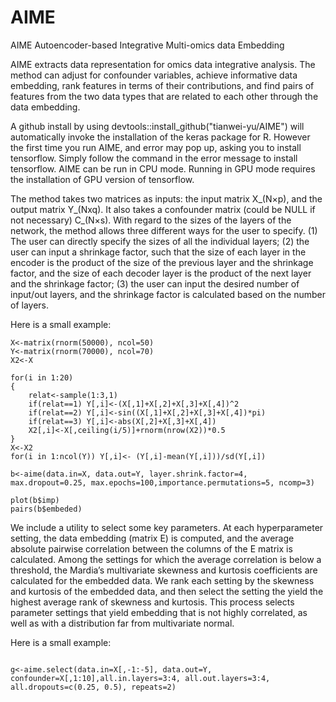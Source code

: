 # AIME
AIME Autoencoder-based Integrative Multi-omics data Embedding

AIME extracts data representation for omics data integrative analysis. The method can adjust for confounder variables, achieve informative data embedding, rank features in terms of their contributions, and find pairs of features from the two data types that are related to each other through the data embedding. 

A github install by using devtools::install_github("tianwei-yu/AIME") will automatically invoke the installation of the keras package for R. However the first time you run AIME, and error may pop up, asking you to install tensorflow. Simply follow the command in the error message to install tensorflow. AIME can be run in CPU mode. Running in GPU mode requires the installation of GPU version of tensorflow. 

The method takes two matrices as inputs: the input matrix X_(N×p), and the output matrix Y_(Nxq). It also takes a confounder matrix (could be NULL if not necessary)  C_(N×s).
With regard to the sizes of the layers of the network, the method allows three different ways for the user to specify. (1) The user can directly specify the sizes of all the individual layers; (2) the user can input a shrinkage factor, such that the size of each layer in the encoder is the product of the size of the previous layer and the shrinkage factor, and the size of each decoder layer is the product of the next layer and the shrinkage factor; (3) the user can input the desired number of input/out layers, and the shrinkage factor is calculated based on the number of layers. 

Here is a small example:

```{r example}
X<-matrix(rnorm(50000), ncol=50)
Y<-matrix(rnorm(70000), ncol=70)
X2<-X

for(i in 1:20) 
{
	relat<-sample(1:3,1)
	if(relat==1) Y[,i]<-(X[,1]+X[,2]+X[,3]+X[,4])^2
	if(relat==2) Y[,i]<-sin((X[,1]+X[,2]+X[,3]+X[,4])*pi)
	if(relat==3) Y[,i]<-abs(X[,2]+X[,3]+X[,4])
	X2[,i]<-X[,ceiling(i/5)]+rnorm(nrow(X2))*0.5
}
X<-X2
for(i in 1:ncol(Y)) Y[,i]<- (Y[,i]-mean(Y[,i]))/sd(Y[,i])

b<-aime(data.in=X, data.out=Y, layer.shrink.factor=4, max.dropout=0.25, max.epochs=100,importance.permutations=5, ncomp=3)

plot(b$imp)
pairs(b$embeded)

```

We include a utility to select some key parameters. At each hyperparameter setting, the data embedding (matrix E) is computed, and the average absolute pairwise correlation between the columns of the E matrix is calculated. Among the settings for which the average correlation is below a threshold, the Mardia’s multivariate skewness and kurtosis coefficients are calculated for the embedded data. We rank each setting by the skewness and kurtosis of the embedded data, and then select the setting the yield the highest average rank of skewness and kurtosis. This process selects parameter settings that yield embedding that is not highly correlated, as well as with a distribution far from multivariate normal. 

Here is a small example:

```{r example}

g<-aime.select(data.in=X[,-1:-5], data.out=Y, confounder=X[,1:10],all.in.layers=3:4, all.out.layers=3:4, all.dropouts=c(0.25, 0.5), repeats=2)

```




